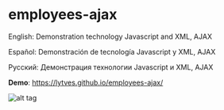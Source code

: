 # employees-ajax
English: Demonstration technology Javascript and XML, AJAX

Español: Demonstración de tecnología Javascript y XML, AJAX

Русский: Демонстрация технологии Javascript и XML, AJAX

**Demo**: https://lytves.github.io/employees-ajax/

![alt tag](https://lytves.github.io/employees-ajax/employees-ajax.png)
